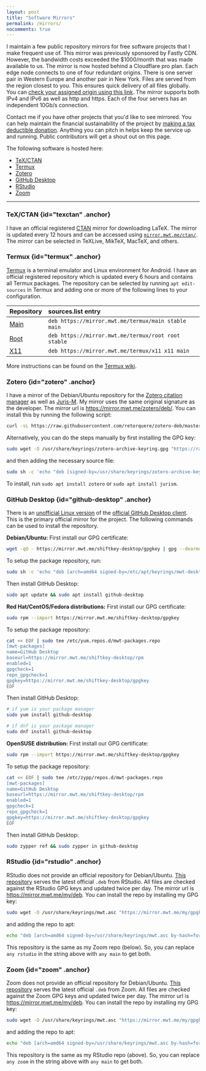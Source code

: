 ```yaml
---
layout: post
title: "Software Mirrors"
permalink: /mirrors/
nocomments: true
---
```


I maintain a few public repository mirrors for free software projects that I make frequent use of. This mirror was previously sponsored by Fastly CDN. However, the bandwidth costs exceeded the $1000/month that was made available to us. The mirror is now hosted behind a Cloudflare pro plan. Each edge node connects to one of four redundant origins. There is one server pair in Western Europe and another pair in New York. Files are served from the region closest to you. This ensures quick delivery of all files globally. You can [check your assigned origin using this link](https://mirror.mwt.me/mirror-heartbeat.txt). The mirror supports both IPv4 and IPv6 as well as http and https. Each of the four servers has an independent 10Gb/s connection.

Contact me if you have other projects that you'd like to see mirrored. You can help maintain the financial sustainability of the project by [making a tax deductible donation](https://opencollective.com/mirrors). Anything you can pitch in helps keep the service up and running. Public contributors will get a shout out on this page.

The following software is hosted here:

- [TeX/CTAN](#texctan)
- [Termux](#termux)
- [Zotero](#zotero)
- [GitHub Desktop](#github-desktop)
- [RStudio](#rstudio)
- [Zoom](#zoom)

---

### TeX/CTAN {id="texctan" .anchor}

I have an official registered [CTAN](https://mirror.ctan.org) mirror for downloading LaTeX. The mirror is updated every 12 hours and can be accessed using [`mirror.mwt.me/ctan/`](https://mirror.mwt.me/ctan/). The mirror can be selected in TeXLive, MikTeX, MacTeX, and others.

### Termux {id="termux" .anchor}

[Termux](https://termux.com/) is a terminal emulator and Linux environment for Android. I have an official registered repository which is updated every 6 hours and contains all Termux packages. The repository can be selected by running `apt edit-sources` in Termux and adding one or more of the following lines to your configuration.

| Repository                                | sources.list entry                                  |
| :---------------------------------------- | :-------------------------------------------------- |
| [Main](https://mirror.mwt.me/termux/main) | `deb https://mirror.mwt.me/termux/main stable main` |
| [Root](https://mirror.mwt.me/termux/root) | `deb https://mirror.mwt.me/termux/root root stable` |
| [X11](https://mirror.mwt.me/termux/x11)   | `deb https://mirror.mwt.me/termux/x11 x11 main`     |

More instructions can be found on the [Termux wiki](https://github.com/termux/termux-packages/wiki/Mirrors#mirrors-by-mwt).

### Zotero {id="zotero" .anchor}

I have a mirror of the Debian/Ubuntu repository for the [Zotero citation manager](https://www.zotero.org) as well as [Juris-M](https://juris-m.github.io/). My mirror uses the same original signature as the developer. The mirror url is <https://mirror.mwt.me/zotero/deb/>. You can install this by running the following script:

```sh
curl -sL https://raw.githubusercontent.com/retorquere/zotero-deb/master/install.sh | sudo bash /dev/stdin "https://mirror.mwt.me/zotero/deb"
```

Alternatively, you can do the steps manually by first installing the GPG key:

```sh
sudo wget -O /usr/share/keyrings/zotero-archive-keyring.gpg "https://raw.githubusercontent.com/retorquere/zotero-deb/master/zotero-archive-keyring.gpg"
```

and then adding the necessary source file:

```sh
sudo sh -c 'echo "deb [signed-by=/usr/share/keyrings/zotero-archive-keyring.gpg by-hash=force] https://mirror.mwt.me/zotero/deb/ ./" > /etc/apt/sources.list.d/zotero.list'
```

To install, run `sudo apt install zotero` or `sudo apt install jurism`.

### GitHub Desktop {id="github-desktop" .anchor}

There is an [unofficial Linux version](https://github.com/shiftkey/desktop) of the [official GitHub Desktop client](https://desktop.github.com/). This is the primary official mirror for the project. The following commands can be used to install the repository.

**Debian/Ubuntu:** First install our GPG certificate:

```sh
wget -qO - https://mirror.mwt.me/shiftkey-desktop/gpgkey | gpg --dearmor | sudo tee /etc/apt/keyrings/mwt-desktop.gpg > /dev/null
```

To setup the package repository, run:

```sh
sudo sh -c 'echo "deb [arch=amd64 signed-by=/etc/apt/keyrings/mwt-desktop.gpg] https://mirror.mwt.me/shiftkey-desktop/deb/ any main" > /etc/apt/sources.list.d/mwt-desktop.list'
```

Then install GitHub Desktop:

```sh
sudo apt update && sudo apt install github-desktop
```

**Red Hat/CentOS/Fedora distributions:** First install our GPG certificate:

```sh
sudo rpm --import https://mirror.mwt.me/shiftkey-desktop/gpgkey
```

To setup the package repository:

```sh
cat << EOF | sudo tee /etc/yum.repos.d/mwt-packages.repo
[mwt-packages]
name=GitHub Desktop
baseurl=https://mirror.mwt.me/shiftkey-desktop/rpm
enabled=1
gpgcheck=1
repo_gpgcheck=1
gpgkey=https://mirror.mwt.me/shiftkey-desktop/gpgkey
EOF
```

Then install GitHub Desktop:

```sh
# if yum is your package manager
sudo yum install github-desktop

# if dnf is your package manager
sudo dnf install github-desktop
```

**OpenSUSE distribution:** First install our GPG certificate:

```sh
sudo rpm --import https://mirror.mwt.me/shiftkey-desktop/gpgkey
```

To setup the package repository:

```sh
cat << EOF | sudo tee /etc/zypp/repos.d/mwt-packages.repo
[mwt-packages]
name=GitHub Desktop
baseurl=https://mirror.mwt.me/shiftkey-desktop/rpm
enabled=1
gpgcheck=1
repo_gpgcheck=1
gpgkey=https://mirror.mwt.me/shiftkey-desktop/gpgkey
EOF
```

Then install GitHub Desktop:

```sh
sudo zypper ref && sudo zypper in github-desktop
```

### RStudio {id="rstudio" .anchor}

RStudio does not provide an official repository for Debian/Ubuntu. [This repository](https://github.com/mwt/rstudio-deb/) serves the latest official `.deb` from RStudio. All files are checked against the RStudio GPG keys and updated twice per day. The mirror url is <https://mirror.mwt.me/my/deb>. You can install the repo by installing my GPG key:

```sh
sudo wget -O /usr/share/keyrings/mwt.asc "https://mirror.mwt.me/my/gpgkey"
```

and adding the repo to apt:

```sh
echo "deb [arch=amd64 signed-by=/usr/share/keyrings/mwt.asc by-hash=force] https://mirror.mwt.me/my/deb any rstudio" | sudo tee /etc/apt/sources.list.d/mwt.list
```

This repository is the same as my Zoom repo (below). So, you can replace `any rstudio` in the string above with `any main` to get both.

### Zoom {id="zoom" .anchor}

Zoom does not provide an official repository for Debian/Ubuntu. [This repository](https://github.com/mwt/zoom-deb/) serves the latest official `.deb` from Zoom. All files are checked against the Zoom GPG keys and updated twice per day. The mirror url is <https://mirror.mwt.me/my/deb>. You can install the repo by installing my GPG key:

```sh
sudo wget -O /usr/share/keyrings/mwt.asc "https://mirror.mwt.me/my/gpgkey"
```

and adding the repo to apt:

```sh
echo "deb [arch=amd64 signed-by=/usr/share/keyrings/mwt.asc by-hash=force] https://mirror.mwt.me/my/deb any zoom" | sudo tee /etc/apt/sources.list.d/mwt.list
```

This repository is the same as my RStudio repo (above). So, you can replace `any zoom` in the string above with `any main` to get both.
